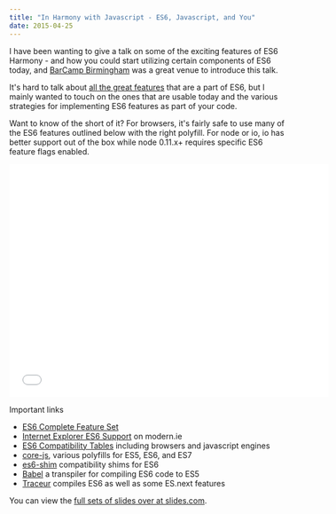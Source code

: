 ```yaml
---
title: "In Harmony with Javascript - ES6, Javascript, and You"
date: 2015-04-25
---
```


I have been wanting to give a talk on some of the exciting features of ES6 Harmony - and how you could start utilizing certain components of ES6 today, and [BarCamp Birmingham](http://www.barcampbham.com/) was a great venue to introduce this talk.

It's hard to talk about [all the great features](https://github.com/lukehoban/es6features) that are a part of ES6, but I mainly wanted to touch on the ones that are usable today and the various strategies for implementing ES6 features as part of your code.

Want to know of the short of it? For browsers, it's fairly safe to use many of the ES6 features outlined below with the right polyfill. For node or io, io has better support out of the box while node 0.11.x+ requires specific ES6 feature flags enabled.

<div class="video-wrapper">
  <iframe src="//slides.com/scurker/es6-javascript-and-you/embed?style=light" width="576" height="420" scrolling="no" frameborder="0" webkitallowfullscreen mozallowfullscreen allowfullscreen></iframe>
</div>

Important links

* [ES6 Complete Feature Set](https://github.com/lukehoban/es6features)
* [Internet Explorer ES6 Support](https://status.modern.ie/?term=es6) on modern.ie
* [ES6 Compatibility Tables](https://kangax.github.io/compat-table/es6/) including browsers and javascript engines
* [core-js](https://github.com/zloirock/core-js), various polyfills for ES5, ES6, and ES7
* [es6-shim](https://github.com/paulmillr/es6-shim/) compatibility shims for ES6
* [Babel](https://babeljs.io/) a transpiler for compiling ES6 code to ES5
* [Traceur](https://github.com/google/traceur-compiler) compiles ES6 as well as some ES.next features

You can view the [full sets of slides over at slides.com](http://slides.com/scurker/es6-javascript-and-you).